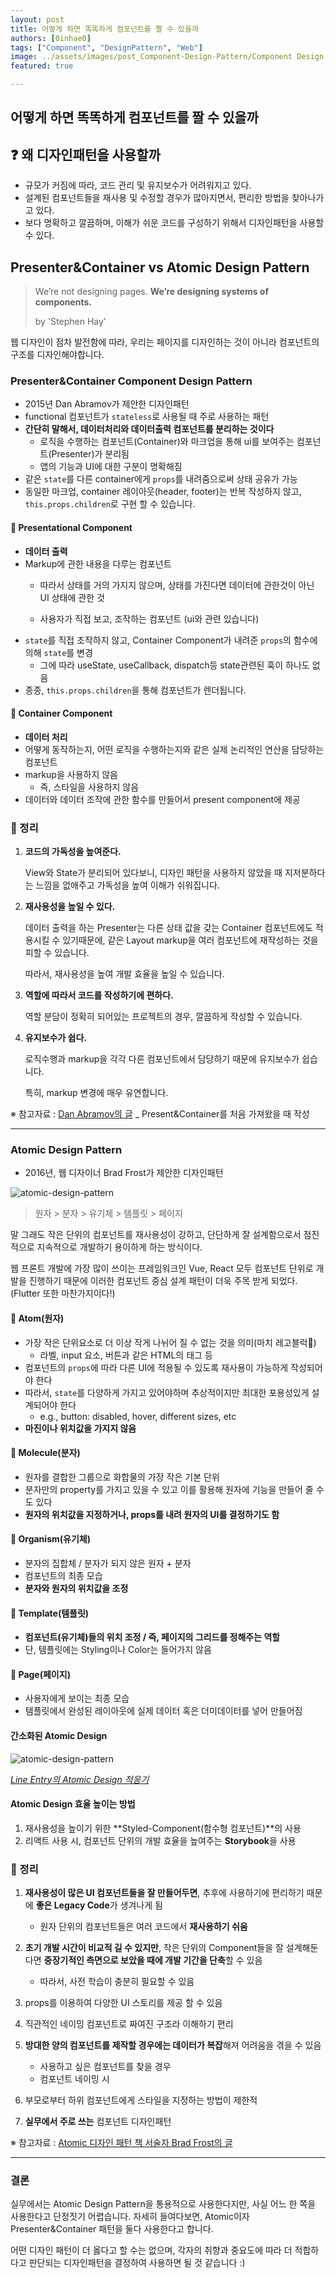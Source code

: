 ```yaml
---
layout: post
title: 어떻게 하면 똑똑하게 컴포넌트를 짤 수 있을까
authors: [0inhae0]
tags: ["Component", "DesignPattern", "Web"]
image: ../assets/images/post_Component-Design-Pattern/Component Design Pattern.PNG
featured: true

---
```


## 어떻게 하면 똑똑하게 컴포넌트를 짤 수 있을까

## ❓ 왜 디자인패턴을 사용할까

- 규모가 커짐에 따라, 코드 관리 및 유지보수가 어려워지고 있다.
- 설계된 컴포넌트들을 재사용 및 수정할 경우가 많아지면서, 편리한 방법을 찾아나가고 있다.
- 보다 명확하고  깔끔하며, 이해가 쉬운 코드를 구성하기 위해서 디자인패턴을 사용할 수 있다.

</n>

## Presenter&Container vs Atomic Design Pattern

> We’re not designing pages. **We’re designing systems of components.**
>
> by 'Stephen Hay'

웹 디자인이 점차 발전함에 따라, 우리는 페이지를 디자인하는 것이 아니라 컴포넌트의 구조를 디자인해야합니다.

</n>

### Presenter&Container Component Design Pattern

- 2015년 Dan Abramov가 제안한 디자인패턴
- functional 컴포넌트가 `stateless`로 사용될 때 주로 사용하는 패턴
- **간단히 말해서, 데이터처리와 데이터출력 컴포넌트를 분리하는 것이다**
  - 로직을 수행하는 컴포넌트(Container)와 마크업을 통해 ui를 보여주는 컴포넌트(Presenter)가 분리됨
  - 앱의 기능과 UI에 대한 구분이 명확해짐
- 같은 `state`를 다른 container에게 `props`를 내려줌으로써 상태 공유가 가능
- 동일한 마크업, container 레이아웃(header, footer)는 반복 작성하지 않고, `this.props.children`로 구현 할 수 있습니다.

</n>

#### 🔸 Presentational Component

- **데이터 출력**
- Markup에 관한 내용을 다루는 컴포넌트
  - 따라서 상태를 거의 가지지 않으며, 상태를 가진다면 데이터에 관한것이 아닌 UI 상태에 관한 것

  - 사용자가 직접 보고, 조작하는 컴포넌트 (ui와 관련 있습니다)
- `state`를 직접 조작하지 않고, Container Component가 내려준 `props`의 함수에 의해 `state`를 변경
  - 그에 따라 useState, useCallback, dispatch등 state관련된 훅이 하나도 없음
- 종종, `this.props.children`을 통해 컴포넌트가 렌더됩니다.

#### 🔸 Container Component

- **데이터 처리**
- 어떻게 동작하는지, 어떤 로직을 수행하는지와 같은 실제 논리적인 연산을 담당하는 컴포넌트
- markup을 사용하지 않음
  - 즉, 스타일을 사용하지 않음
- 데이터와 데이터 조작에 관한 함수를 만들어서 present component에 제공

</n>

### 🔸 정리

1. **코드의 가독성을 높여준다.**

   View와 State가 분리되어 있다보니, 디자인 패턴을 사용하지 않았을 때 지저분하다는 느낌을 없애주고 가독성을 높여 이해가 쉬워집니다.

2. **재사용성을 높일 수 있다.**

   데이터 출력을 하는 Presenter는 다른 상태 값을 갖는 Container 컴포넌트에도 적용시킬 수 있기때문에, 같은 Layout markup을 여러 컴포넌트에 재작성하는 것을 피할 수 있습니다.

   따라서, 재사용성을 높여 개발 효율을 높일 수 있습니다.

3. **역할에 따라서 코드를 작성하기에 편하다.**

   역할 분담이 정확히 되어있는 프로젝트의 경우,  깔끔하게 작성할 수 있습니다.

4. **유지보수가 쉽다.**

   로직수행과 markup을 각각 다른 컴포넌트에서 담당하기 때문에 유지보수가 쉽습니다.

   특히, markup 변경에 매우 유연합니다.

</n>

※ 참고자료 : [Dan Abramov의 글](https://medium.com/@dan_abramov/smart-and-dumb-components-7ca2f9a7c7d0) _ Present&Container를 처음 가져왔을 때 작성

---

### Atomic Design Pattern

- 2016년, 웹 디자이너 Brad Frost가 제안한 디자인패턴

![atomic-design-pattern](../assets/images/post_Component-Design-Pattern/atomic-design-pattern.png)

> 원자 > 분자 > 유기체 > 템플릿 > 페이지

</n>

말 그래도 작은 단위의 컴포넌트를 재사용성이 강하고, 단단하게 잘 설계함으로서 점진적으로 지속적으로 개발하기 용이하게 하는 방식이다.

웹 프론트 개발에 가장 많이 쓰이는 프레임워크인 Vue, React 모두 컴포넌트 단위로 개발을 진행하기 때문에 이러한 컴포넌트 중심 설계 패턴이 더욱 주목 받게 되었다.(Flutter 또한 마찬가지이다!)

</n>

#### 🔹 Atom(원자)

- 가장 작은 단위요소로 더 이상 작게 나뉘어 질 수 없는 것을 의미(마치 레고블럭🧩)
  - 라벨, input 요소, 버튼과 같은 HTML의 태그 등
- 컴포넌트의 `props`에 따라 다른 UI에 적용될 수 있도록 재사용이 가능하게 작성되어야 한다
- 따라서, `state`를 다양하게 가지고 있어야하며 추상적이지만 최대한 포용성있게 설계되어야 한다
  - e.g., button: disabled, hover, different sizes, etc
- **마진이나 위치값을 가지지 않음**

#### 🔹 Molecule(분자)

- 원자를 결합한 그룹으로 화합물의 가장 작은 기본 단위
- 분자만의 property를 가지고 있을 수 있고 이를 활용해 원자에 기능을 만들어 줄 수도 있다
- **원자의 위치값을 지정하거나, props를 내려 원자의 UI를 결정하기도 함**

#### 🔹 Organism(유기체)

- 분자의 집합체 / 분자가 되지 않은 원자 + 분자
- 컴포넌트의 최종 모습
- **분자와 원자의 위치값을 조정**

#### 🔹 Template(템플릿)

- **컴포넌트(유기체)들의 위치 조정 / 즉, 페이지의 그리드를 정해주는 역할**
- 단, 템플릿에는 Styling이나 Color는 들어가지 않음

#### 🔹 Page(페이지)

- 사용자에게 보이는 최종 모습
- 템플릿에서 완성된 레이아웃에 실제 데이터 혹은 더미데이터를 넣어 만들어짐

</n>

#### 간소화된 Atomic Design

![atomic-design-pattern](../assets/images/post_Component-Design-Pattern/atomic-design-pattern2.png)

*[Line Entry의 Atomic Design 적응기](https://www.youtube.com/watch?v=33yj-Q5v8mQ)*

</n>

#### Atomic Design 효율 높이는 방법

1. 재사용성을 높이기 위한 **Styled-Component(함수형 컴포넌트)**의 사용
2. 리액트 사용 시, 컴포넌트 단위의 개발 효율을 높여주는 **Storybook**을 사용

</n>

### 🔹 정리

1. **재사용성이 많은 UI 컴포넌트들을 잘 만들어두면**, 추후에 사용하기에 편리하기 때문에 **좋은 Legacy Code**가 생겨나게 됨
   - 원자 단위의 컴포넌트들은 여러 코드에서 **재사용하기 쉬움**

2. **초기 개발 시간이 비교적 길 수 있지만**, 작은 단위의 Component들을 잘 설계해둔다면 **중장기적인 측면으로 보았을 때에 개발 기간을 단축**할 수 있음
   - 따라서, 사전 학습이 충분히 필요할 수 있음
3. props를 이용하여 다양한 UI 스토리를 제공 할 수 있음

4. 직관적인 네이밍 컴포넌트로 짜여진 구조라 이해하기 편리

5. **방대한 양의 컴포넌트를 제작할 경우에는 데이터가 복잡**해져 어려움을 겪을 수 있음
   - 사용하고 싶은 컴포넌트를 찾을 경우
   - 컴포넌트 네이밍 시

6. 부모로부터 하위 컴포넌트에게 스타일을 지정하는 방법이 제한적
7. **실무에서 주로 쓰는** 컴포넌트 디자인패턴

</n>

※ 참고자료 : [Atomic 디자인 패턴 책 서술자 Brad Frost의 글](https://bradfrost.com/blog/post/atomic-web-design/)

---

### 결론

실무에서는 Atomic Design Pattern을 통용적으로 사용한다지만, 사실 어느 한 쪽을 사용한다고 단정짓기 어렵습니다. 자세히 들여다보면, Atomic이자 Presenter&Container 패턴을 둘다 사용한다고 합니다.

어떤 디자인 패턴이 더 옳다고 할 수는 없으며, 각자의 취향과 중요도에 따라 더 적합하다고 판단되는 디자인패턴을 결정하여 사용하면 될 것 같습니다 :)
